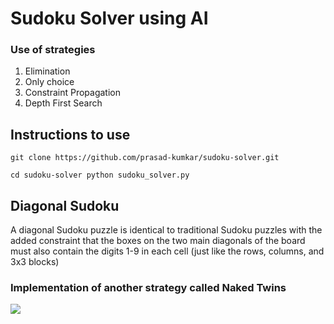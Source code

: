 # Sudoku Solver using AI 
### Use of strategies
1. Elimination
2. Only choice
3. Constraint Propagation
4. Depth First Search
## Instructions to use
`
git clone https://github.com/prasad-kumkar/sudoku-solver.git
`

`
cd sudoku-solver
python sudoku_solver.py
`
## Diagonal Sudoku
A diagonal Sudoku puzzle is identical to traditional Sudoku puzzles with the added constraint that the boxes on the two main diagonals of the board must also contain the digits 1-9 in each cell (just like the rows, columns, and 3x3 blocks)
### Implementation of another strategy called **Naked Twins**
![](https://video.udacity-data.com/topher/2018/July/5b3fd9a3_sudokustrategy/sudokustrategy.png)
